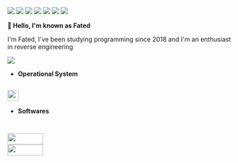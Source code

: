 <p>
<img src="https://img.shields.io/badge/Python3-yellow"></img>
<img src="https://img.shields.io/badge/Java-red"></img>
<img src="https://img.shields.io/badge/C-green">
<img src="https://img.shields.io/badge/C++-green">
<img src="https://img.shields.io/badge/C%23-green">
<img src="https://img.shields.io/badge/Assembly64-white">
<img src="https://img.shields.io/badge/JS-blue">
</p>
<b>👋 Hello, I'm known as Fated</b>

I'm Fated, I've been studying programming since 2018 and I'm an enthusiast in reverse engineering

<img align="center" src="https://www.mygo.ge/uploads/blog/1584024060.jpg">

- <b>Operational System</b>

<code>
<img src="https://assets.ubuntu.com/v1/8dd99b80-ubuntu-logo14.png" widht="25" height="25">
</code>

- <b>Softwares</b>

<code>

<img src="https://miro.medium.com/fit/c/1838/551/0*S0gllBsD11p4kfwO.png" width="80" height="25">
<img src="https://upload.wikimedia.org/wikipedia/commons/5/5e/GNU_Compiler_Collection_logo.png" width="80" height="25">

</code>
